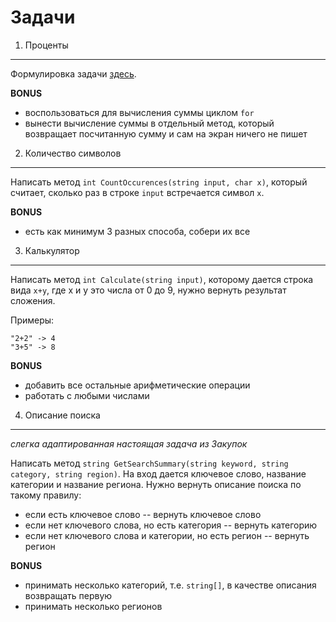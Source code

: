 Задачи
======

1. Проценты
-----------

Формулировка задачи [здесь](https://ulearn.azurewebsites.net/Course/BasicProgramming/Slide/33).

**BONUS**
* воспользоваться для вычисления суммы циклом `for`
* вынести вычисление суммы в отдельный метод, который возвращает посчитанную сумму и сам на экран ничего не пишет

2. Количество символов
----------------------

Написать метод `int CountOccurences(string input, char x)`, который считает, сколько раз в строке `input` встречается символ `x`.

**BONUS**
* есть как минимум 3 разных способа, собери их все

3. Калькулятор
--------------

Написать метод `int Calculate(string input)`, которому дается строка вида `x+y`, где x и y это числа от 0 до 9, нужно вернуть результат сложения.

Примеры:
```
"2+2" -> 4
"3+5" -> 8
```

**BONUS**
* добавить все остальные арифметические операции
* работать с любыми числами

4. Описание поиска
------------------

*слегка адаптированная настоящая задача из Закупок*

Написать метод `string GetSearchSummary(string keyword, string category, string region)`. На вход дается ключевое слово, название категории и название региона. Нужно вернуть описание поиска по такому правилу:

* если есть ключевое слово -- вернуть ключевое слово
* если нет ключевого слова, но есть категория -- вернуть категорию
* если нет ключевого слова и категории, но есть регион -- вернуть регион
 
**BONUS**
* принимать несколько категорий, т.е. `string[]`, в качестве описания возвращать первую
* принимать несколько регионов

